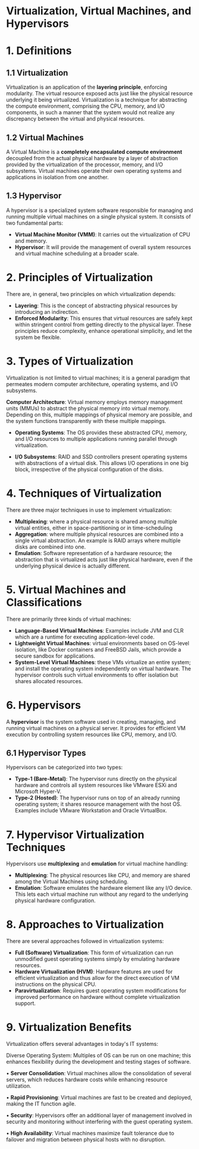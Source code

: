 # Virtualization, Virtual Machines, and Hypervisors
# 1. Definitions

## 1.1 Virtualization

Virtualization is an application of the **layering principle**, enforcing modularity. The virtual resource exposed acts just like the physical resource underlying it being virtualized. Virtualization is a technique for abstracting the compute environment, comprising the CPU, memory, and I/O components, in such a manner that the system would not realize any discrepancy between the virtual and physical resources.

## 1.2 Virtual Machines

A Virtual Machine is a **completely encapsulated compute environment** decoupled from the actual physical hardware by a layer of abstraction provided by the virtualization of the processor, memory, and I/O subsystems. Virtual machines operate their own operating systems and applications in isolation from one another.

## 1.3 Hypervisor

A hypervisor is a specialized system software responsible for managing and running multiple virtual machines on a single physical system. It consists of two fundamental parts:

- **Virtual Machine Monitor (VMM)**: It carries out the virtualization of CPU and memory.
- **Hypervisor**: It will provide the management of overall system resources and virtual machine scheduling at a broader scale.
  
# 2. Principles of Virtualization

There are, in general, two principles on which virtualization depends:

- **Layering**: This is the concept of abstracting physical resources by introducing an indirection.
- **Enforced Modularity**: This ensures that virtual resources are safely kept within stringent control from getting directly to the physical layer.
These principles reduce complexity, enhance operational simplicity, and let the system be flexible.

# 3. Types of Virtualization

Virtualization is not limited to virtual machines; it is a general paradigm that permeates modern computer architecture, operating systems, and I/O subsystems.

**Computer Architecture**: Virtual memory employs memory management units (MMUs) to abstract the physical memory into virtual memory. Depending on this, multiple mappings of physical memory are possible, and the system functions transparently with these multiple mappings.

- **Operating Systems**: The OS provides these abstracted CPU, memory, and I/O resources to multiple applications running parallel through virtualization.
  
- **I/O Subsystems**: RAID and SSD controllers present operating systems with abstractions of a virtual disk. This allows I/O operations in one big block, irrespective of the physical configuration of the disks.
  
# 4. Techniques of Virtualization

There are three major techniques in use to implement virtualization:

- **Multiplexing**: where a physical resource is shared among multiple virtual entities, either in space-partitioning or in time-scheduling
- **Aggregation**: where multiple physical resources are combined into a single virtual abstraction. An example is RAID arrays where multiple disks are combined into one.
- **Emulation**: Software representation of a hardware resource; the abstraction that is virtualized acts just like physical hardware, even if the underlying physical device is actually different.
  
# 5. Virtual Machines and Classifications

There are primarily three kinds of virtual machines:

- **Language-Based Virtual Machines**: Examples include JVM and CLR which are a runtime for executing application-level code.
- **Lightweight Virtual Machines**: virtual environments based on OS-level isolation, like Docker containers and FreeBSD Jails, which provide a secure sandbox for applications.
- **System-Level Virtual Machines**: these VMs virtualize an entire system; and install the operating system independently on virtual hardware. The hypervisor controls such virtual environments to offer isolation but shares allocated resources.
  
# 6. Hypervisors

A **hypervisor** is the system software used in creating, managing, and running virtual machines on a physical server. It provides for efficient VM execution by controlling system resources like CPU, memory, and I/O.

## 6.1 Hypervisor Types

Hypervisors can be categorized into two types:

- **Type-1 (Bare-Metal)**: The hypervisor runs directly on the physical hardware and controls all system resources like VMware ESXi and Microsoft Hyper-V.
- **Type-2 (Hosted)**: The hypervisor runs on top of an already running operating system; it shares resource management with the host OS. Examples include VMware Workstation and Oracle VirtualBox.

# 7. Hypervisor Virtualization Techniques

Hypervisors use **multiplexing** and **emulation** for virtual machine handling:

- **Multiplexing**: The physical resources like CPU, and memory are shared among the Virtual Machines using scheduling.
- **Emulation**: Software emulates the hardware element like any I/O device. This lets each virtual machine run without any regard to the underlying physical hardware configuration.
  
# 8. Approaches to Virtualization

There are several approaches followed in virtualization systems:

- **Full (Software) Virtualization**: This form of virtualization can run unmodified guest operating systems simply by emulating hardware resources.
- **Hardware Virtualization (HVM)**: Hardware features are used for efficient virtualization and thus allow for the direct execution of VM instructions on the physical CPU.
- **Paravirtualization**: Requires guest operating system modifications for improved performance on hardware without complete virtualization support.
  
# 9. Virtualization Benefits

Virtualization offers several advantages in today's IT systems:

Diverse Operating System: Multiples of OS can be run on one machine; this enhances flexibility during the development and testing stages of software.

• **Server Consolidation**: Virtual machines allow the consolidation of several servers, which reduces hardware costs while enhancing resource utilization.

• **Rapid Provisioning**: Virtual machines are fast to be created and deployed, making the IT function agile.

• **Security**: Hypervisors offer an additional layer of management involved in security and monitoring without interfering with the guest operating system.

• **High Availability**: Virtual machines maximize fault tolerance due to failover and migration between physical hosts with no disruption.
